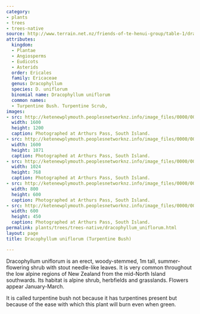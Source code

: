```yaml
---
category:
- plants
- trees
- trees-native
source: http://www.terrain.net.nz/friends-of-te-henui-group/table-1/dracophyllum-uniflorum-turpentine-bush.html
attributes:
  kingdom:
  - Plantae
  - Angiosperms
  - Eudicots
  - Asterids
  order: Ericales
  family: Ericaceae
  genus: Dracophyllum
  species: D. uniflorum
  binomial name: Dracophyllum uniflorum
  common names:
  - Turpentine Bush. Turpentine Scrub,
images:
- src: http://ketenewplymouth.peoplesnetworknz.info/image_files/0000/0007/5684/Dracophyllum_uniflorum.JPG
  width: 1600
  height: 1200
  caption: Photographed at Arthurs Pass, South Island.
- src: http://ketenewplymouth.peoplesnetworknz.info/image_files/0000/0005/3964/Dracophyllum_uniflorum.JPG
  width: 1600
  height: 1071
  caption: Photographed at Arthurs Pass, South Island.
- src: http://ketenewplymouth.peoplesnetworknz.info/image_files/0000/0005/3949/Dracophyllum_uniflorum-001.JPG
  width: 1024
  height: 768
  caption: Photographed at Arthurs Pass, South Island.
- src: http://ketenewplymouth.peoplesnetworknz.info/image_files/0000/0005/3954/Dracophyllum_uniflorum-002.JPG
  width: 800
  height: 600
  caption: Photographed at Arthurs Pass, South Island.
- src: http://ketenewplymouth.peoplesnetworknz.info/image_files/0000/0005/3959/Dracophyllum_uniflorum-003.JPG
  width: 600
  height: 450
  caption: Photographed at Arthurs Pass, South Island.
permalink: plants/trees/trees-native/dracophyllum_uniflorum.html
layout: page
title: Dracophyllum uniflorum (Turpentine Bush)

---
```

Dracophyllum uniflorum is an erect, woody-stemmed, 1m tall, summer-flowering shrub with stout needle-like leaves. It is very common throughout the low alpine regions of New Zealand from the mid-North Island southwards. Its habitat is alpine shrub, herbfields and grasslands. Flowers appear January-March.

It is called turpentine bush not because it has turpentines present but because of the ease with which this plant will burn even when green.
